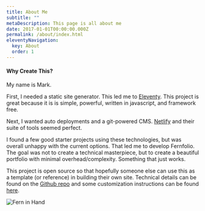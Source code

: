 ```yaml
---
title: About Me
subtitle: ""
metaDescription: This page is all about me
date: 2017-01-01T00:00:00.000Z
permalink: /about/index.html
eleventyNavigation:
  key: About
  order: 1
---
```

#### Why Create This?

My name is Mark.

First, I needed a static site generator. This led me to [Eleventy](https://www.11ty.dev/). This project is great because it is is simple, powerful, written in javascript, and framework free.

Next, I wanted auto deployments and a git-powered CMS. [Netlify](https://www.netlify.com/) and their suite of tools seemed perfect.

I found a few good starter projects using these technologies, but was overall unhappy with the current options. That led me to develop Fernfolio. The goal was not to create a technical masterpiece, but to create a beautiful portfolio with minimal overhead/complexity. Something that just works.

This project is open source so that hopefully someone else can use this as a template (or reference) in building their own site. Technical details can be found on the [Github repo](https://github.com/TylerMRoderick/fernfolio-11ty-template) and some customization instructions can be found [here](/posts/theme-customizations/).

![Fern in Hand](/static/img/logo.png "Fern in Hand")